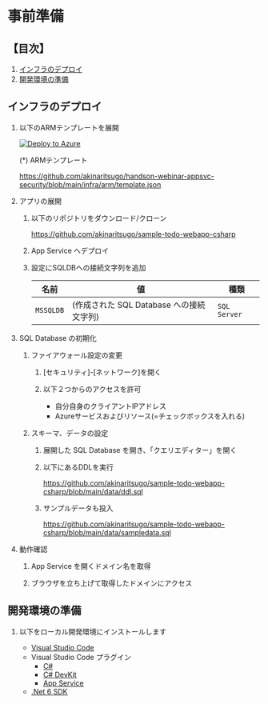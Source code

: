 # 事前準備

## 【目次】

1. [インフラのデプロイ](#インフラのデプロイ)
1. [開発環境の準備](#開発環境の準備)

## インフラのデプロイ

1. 以下のARMテンプレートを展開

    [![Deploy to Azure](https://aka.ms/deploytoazurebutton)](https://portal.azure.com/#create/Microsoft.Template/uri/https%3A%2F%2Fraw.githubusercontent.com%2Fakinaritsugo%2Fhandson-webinar-appsvc-security%2Fmain%2Finfra%2Farm%2Ftemplate.json)

    (*) ARMテンプレート

    https://github.com/akinaritsugo/handson-webinar-appsvc-security/blob/main/infra/arm/template.json

1. アプリの展開

    1. 以下のリポジトリをダウンロード/クローン

        https://github.com/akinaritsugo/sample-todo-webapp-csharp
    
    1. App Service へデプロイ

    1. 設定にSQLDBへの接続文字列を追加

        |名前|値|種類|
        |---|---|---|
        | `MSSQLDB` | (作成された SQL Database への接続文字列) | `SQL Server` |

1. SQL Database の初期化

    1. ファイアウォール設定の変更
        1. [セキュリティ]-[ネットワーク]を開く
        1. 以下２つからのアクセスを許可

            - 自分自身のクライアントIPアドレス
            - Azureサービスおよびリソース(=チェックボックスを入れる)

    1. スキーマ、データの設定
        1. 展開した SQL Database を開き、「クエリエディター」を開く
        1. 以下にあるDDLを実行

            https://github.com/akinaritsugo/sample-todo-webapp-csharp/blob/main/data/ddl.sql

        1. サンプルデータも投入

            https://github.com/akinaritsugo/sample-todo-webapp-csharp/blob/main/data/sampledata.sql

1. 動作確認

    1. App Service を開くドメイン名を取得

    1. ブラウザを立ち上げて取得したドメインにアクセス

## 開発環境の準備

1. 以下をローカル開発環境にインストールします

    * [Visual Studio Code](https://code.visualstudio.com/download)
    * Visual Studio Code プラグイン
        * [C#](https://marketplace.visualstudio.com/items?itemName=ms-dotnettools.csharp)
        * [C# DevKit](https://marketplace.visualstudio.com/items?itemName=ms-dotnettools.csdevkit)
        * [App Service](https://marketplace.visualstudio.com/items?itemName=ms-azuretools.vscode-azureappservice)
    * [.Net 6 SDK](https://dotnet.microsoft.com/ja-jp/download/dotnet/6.0)


